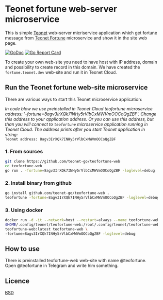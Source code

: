 # Teonet fortune web-server microservice

This is simple [Teonet](https://github.com/teonet-go/teonet) web-server micriservice application which get fortune message from [Teonet Fortune](https://github.com/teonet-go/teofortune) microservice and show it in the site web page.

[![GoDoc](https://godoc.org/github.com/teonet-go/teofortune-web?status.svg)](https://godoc.org/github.com/teonet-go/teofortune-web/)
[![Go Report Card](https://goreportcard.com/badge/github.com/teonet-go/teofortune-web)](https://goreportcard.com/report/github.com/teonet-go/teofortune-web)

To create your own web-site you need to have host with IP address, domain and possibility to create record in this domain. We have created the `fortune.teonet.dev` web-site and run it in Teonet Cloud.

## Run the Teonet fortune web-site microservice

There are various ways to start this Teonet microservice application:

_In code blow we use preinstalled in Teonet Cloud teofortune microservice address: '-fortune=8agv3IrXQk7INHy5rVlbCxMWVmOOCoQgZBF'. 
Change this address to your application address. Or you can use this address, but than you will connect to `teofortune` microservice application running in Teonet Cloud. The address prints after you start Teonet application in string:_  
`Teonet address: 8agv3IrXQk7INHy5rVlbCxMWVmOOCoQgZBF`

### 1. From sources

```bash
git clone https://github.com/teonet-go/teofortune-web
cd teofortune-web
go run . -fortune=8agv3IrXQk7INHy5rVlbCxMWVmOOCoQgZBF -loglevel=debug
```

### 2. Install binary from github

```bash
go install github.com/teonet-go/teofortune-web .
teofortune -fortune=8agv3IrXQk7INHy5rVlbCxMWVmOOCoQgZBF -loglevel=debug
```

### 3. Using docker

```bash
docker run -d -it --network=host --restart=always --name teofortune-web -v \
$HOME/.config/teonet/teofortune-web:/root/.config/teonet/teofortune-web ghcr.io/teonet-go/\
teofortune-web:latest teofortune-web \
-fortune=8agv3IrXQk7INHy5rVlbCxMWVmOOCoQgZBF -loglevel=debug
```

## How to use

There is preinstalled teofortune-web web-site with name @teofortune.
Open @teofortune in Telegram and write him something.

## Licence

[BSD](LICENSE)
